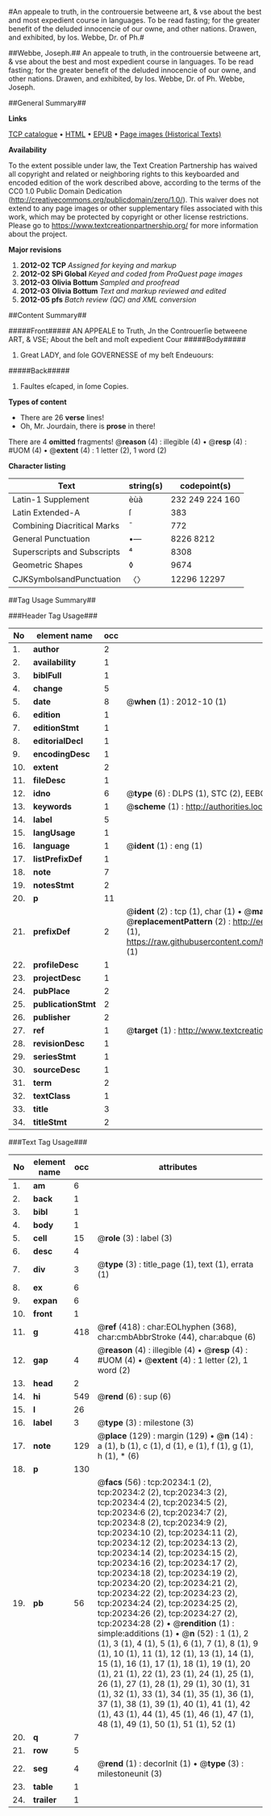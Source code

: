 #An appeale to truth, in the controuersie betweene art, & vse about the best and most expedient course in languages. To be read fasting; for the greater benefit of the deluded innocencie of our owne, and other nations. Drawen, and exhibited, by Ios. Webbe, Dr. of Ph.#

##Webbe, Joseph.##
An appeale to truth, in the controuersie betweene art, & vse about the best and most expedient course in languages. To be read fasting; for the greater benefit of the deluded innocencie of our owne, and other nations. Drawen, and exhibited, by Ios. Webbe, Dr. of Ph.
Webbe, Joseph.

##General Summary##

**Links**

[TCP catalogue](http://www.ota.ox.ac.uk/tcp/)  • 
[HTML](http://tei.it.ox.ac.uk/tcp/Texts-HTML/free/A14/A14865.html)  • 
[EPUB](http://tei.it.ox.ac.uk/tcp/Texts-EPUB/free/A14/A14865.epub) • 
[Page images (Historical Texts)](https://historicaltexts.jisc.ac.uk/eebo-99854790e)

**Availability**

To the extent possible under law, the Text Creation Partnership has waived all copyright and related or neighboring rights to this keyboarded and encoded edition of the work described above, according to the terms of the CC0 1.0 Public Domain Dedication (http://creativecommons.org/publicdomain/zero/1.0/). This waiver does not extend to any page images or other supplementary files associated with this work, which may be protected by copyright or other license restrictions. Please go to https://www.textcreationpartnership.org/ for more information about the project.

**Major revisions**

1. __2012-02__ __TCP__ *Assigned for keying and markup*
1. __2012-02__ __SPi Global__ *Keyed and coded from ProQuest page images*
1. __2012-03__ __Olivia Bottum__ *Sampled and proofread*
1. __2012-03__ __Olivia Bottum__ *Text and markup reviewed and edited*
1. __2012-05__ __pfs__ *Batch review (QC) and XML conversion*

##Content Summary##

#####Front#####
AN APPEALE to Truth, Jn the Controuerſie betweene ART, & VSE; About the beſt and moſt expedient Cour
#####Body#####

1. Great LADY, and ſole GOVERNESSE of my beſt Endeuours:

#####Back#####

1. Faultes eſcaped, in ſome Copies.

**Types of content**

  * There are 26 **verse** lines!
  * Oh, Mr. Jourdain, there is **prose** in there!

There are 4 **omitted** fragments! 
 @__reason__ (4) : illegible (4)  •  @__resp__ (4) : #UOM (4)  •  @__extent__ (4) : 1 letter (2), 1 word (2)

**Character listing**


|Text|string(s)|codepoint(s)|
|---|---|---|
|Latin-1 Supplement|èùà |232 249 224 160|
|Latin Extended-A|ſ|383|
|Combining             Diacritical Marks|̄|772|
|General Punctuation|•—|8226 8212|
|Superscripts             and Subscripts|⁴|8308|
|Geometric Shapes|◊|9674|
|CJKSymbolsandPunctuation|〈〉|12296 12297|

##Tag Usage Summary##

###Header Tag Usage###

|No|element name|occ|attributes|
|---|---|---|---|
|1.|__author__|2||
|2.|__availability__|1||
|3.|__biblFull__|1||
|4.|__change__|5||
|5.|__date__|8| @__when__ (1) : 2012-10 (1)|
|6.|__edition__|1||
|7.|__editionStmt__|1||
|8.|__editorialDecl__|1||
|9.|__encodingDesc__|1||
|10.|__extent__|2||
|11.|__fileDesc__|1||
|12.|__idno__|6| @__type__ (6) : DLPS (1), STC (2), EEBO-CITATION (1), PROQUEST (1), VID (1)|
|13.|__keywords__|1| @__scheme__ (1) : http://authorities.loc.gov/ (1)|
|14.|__label__|5||
|15.|__langUsage__|1||
|16.|__language__|1| @__ident__ (1) : eng (1)|
|17.|__listPrefixDef__|1||
|18.|__note__|7||
|19.|__notesStmt__|2||
|20.|__p__|11||
|21.|__prefixDef__|2| @__ident__ (2) : tcp (1), char (1)  •  @__matchPattern__ (2) : ([0-9\-]+):([0-9IVX]+) (1), (.+) (1)  •  @__replacementPattern__ (2) : http://eebo.chadwyck.com/downloadtiff?vid=$1&page=$2 (1), https://raw.githubusercontent.com/textcreationpartnership/Texts/master/tcpchars.xml#$1 (1)|
|22.|__profileDesc__|1||
|23.|__projectDesc__|1||
|24.|__pubPlace__|2||
|25.|__publicationStmt__|2||
|26.|__publisher__|2||
|27.|__ref__|1| @__target__ (1) : http://www.textcreationpartnership.org/docs/. (1)|
|28.|__revisionDesc__|1||
|29.|__seriesStmt__|1||
|30.|__sourceDesc__|1||
|31.|__term__|2||
|32.|__textClass__|1||
|33.|__title__|3||
|34.|__titleStmt__|2||


###Text Tag Usage###

|No|element name|occ|attributes|
|---|---|---|---|
|1.|__am__|6||
|2.|__back__|1||
|3.|__bibl__|1||
|4.|__body__|1||
|5.|__cell__|15| @__role__ (3) : label (3)|
|6.|__desc__|4||
|7.|__div__|3| @__type__ (3) : title_page (1), text (1), errata (1)|
|8.|__ex__|6||
|9.|__expan__|6||
|10.|__front__|1||
|11.|__g__|418| @__ref__ (418) : char:EOLhyphen (368), char:cmbAbbrStroke (44), char:abque (6)|
|12.|__gap__|4| @__reason__ (4) : illegible (4)  •  @__resp__ (4) : #UOM (4)  •  @__extent__ (4) : 1 letter (2), 1 word (2)|
|13.|__head__|2||
|14.|__hi__|549| @__rend__ (6) : sup (6)|
|15.|__l__|26||
|16.|__label__|3| @__type__ (3) : milestone (3)|
|17.|__note__|129| @__place__ (129) : margin (129)  •  @__n__ (14) : a (1), b (1), c (1), d (1), e (1), f (1), g (1), h (1), * (6)|
|18.|__p__|130||
|19.|__pb__|56| @__facs__ (56) : tcp:20234:1 (2), tcp:20234:2 (2), tcp:20234:3 (2), tcp:20234:4 (2), tcp:20234:5 (2), tcp:20234:6 (2), tcp:20234:7 (2), tcp:20234:8 (2), tcp:20234:9 (2), tcp:20234:10 (2), tcp:20234:11 (2), tcp:20234:12 (2), tcp:20234:13 (2), tcp:20234:14 (2), tcp:20234:15 (2), tcp:20234:16 (2), tcp:20234:17 (2), tcp:20234:18 (2), tcp:20234:19 (2), tcp:20234:20 (2), tcp:20234:21 (2), tcp:20234:22 (2), tcp:20234:23 (2), tcp:20234:24 (2), tcp:20234:25 (2), tcp:20234:26 (2), tcp:20234:27 (2), tcp:20234:28 (2)  •  @__rendition__ (1) : simple:additions (1)  •  @__n__ (52) : 1 (1), 2 (1), 3 (1), 4 (1), 5 (1), 6 (1), 7 (1), 8 (1), 9 (1), 10 (1), 11 (1), 12 (1), 13 (1), 14 (1), 15 (1), 16 (1), 17 (1), 18 (1), 19 (1), 20 (1), 21 (1), 22 (1), 23 (1), 24 (1), 25 (1), 26 (1), 27 (1), 28 (1), 29 (1), 30 (1), 31 (1), 32 (1), 33 (1), 34 (1), 35 (1), 36 (1), 37 (1), 38 (1), 39 (1), 40 (1), 41 (1), 42 (1), 43 (1), 44 (1), 45 (1), 46 (1), 47 (1), 48 (1), 49 (1), 50 (1), 51 (1), 52 (1)|
|20.|__q__|7||
|21.|__row__|5||
|22.|__seg__|4| @__rend__ (1) : decorInit (1)  •  @__type__ (3) : milestoneunit (3)|
|23.|__table__|1||
|24.|__trailer__|1||
